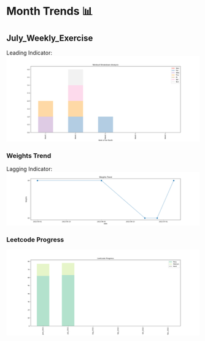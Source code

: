 # Month Trends 📊


## July_Weekly_Exercise 
Leading Indicator:
![img](https://github.com/krystinli/Time_Management/blob/main/img/2022_July_Tracking.png)

### Weights Trend
Lagging Indicator:
![img](https://github.com/krystinli/Time_Management/blob/main/img/weight_trend.png)

### Leetcode Progress
![img](https://github.com/krystinli/Time_Management/blob/main/img/2022_Leetcode_Tracking.png)
